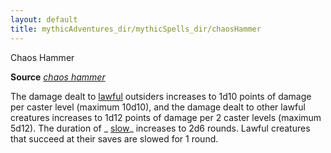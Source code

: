 ```yaml
---
layout: default
title: mythicAdventures_dir/mythicSpells_dir/chaosHammer
---
```

Chaos Hammer

**Source** [_chaos hammer_](../../spells_dir/chaosHammer#_chaos-hammer)

The damage dealt to [lawful](../../monsters_dir/creatureTypes#_lawful-subtype) outsiders increases to 1d10 points of damage per caster level (maximum 10d10), and the damage dealt to other lawful creatures increases to 1d12 points of damage per 2 caster levels (maximum 5d12). The duration of _ [slow](../../spells_dir/slow#_slow)_ increases to 2d6 rounds. Lawful creatures that succeed at their saves are slowed for 1 round.

